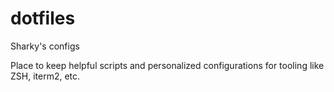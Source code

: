 # dotfiles
Sharky's configs

Place to keep helpful scripts and personalized configurations for tooling like ZSH, iterm2, etc.
